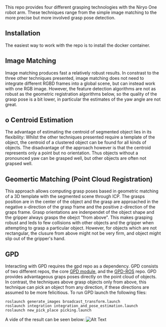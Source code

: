 This repo provides four different grasping technologies with the Niryo One
robot arm. These techniques range from the simple image matching to the more
precise but more involved grasp pose detection.

Installation
------------
The easiest way to work with the repo is to install the docker container.

Image Matching
--------------
Image matching produces fast a relatively robust results. In constrast to the
three other techniques presented, image matching does not need to integrate
different RGBD frames into a global scene, but can instead work with one RGB
image. However, the feature detection algorithms are not as robust as the
geometric registration algorithms below, so the quality of the grasp pose is a
bit lower, in particular the estimates of the yaw angle are not great.


o
Centroid Estimation
----------
The advantage of estimating the centroid of segmented object lies in its
flexibility: Whilst the other techniques presented require a template of the
object, the centroid of a clustered object can be found for all kinds of
objects. The disadvantage of the approach however is that the centroid
represents only a point but no orientation. Thus objects without a pronounced
yaw can be grasped well, but other objects are often not grapsed well.



Geomertic Matching (Point Cloud Registration)
---------------------------------------------
This approach allows computing grasp poses based in geometric matching of a 3D
template with the segmented scene through ICP. The grasps position are in the
center of the object and the grasp are approached in the negative x-direction
of the grasp frame and the positive z-direction of the graps frame. Grasp
orientations are indenpendet of the object shape and the gripper always grasps
the obejct "from above". This makes grasping robust and leds to few collisions
with other objects and the gripper when attempting to grasp a particular
object. However, for objects which are not rectangular, the clusure from above
might not be very firm, and object might slip out of the gripper's hand.



GPD
---
Interacting with GPD requires the gpd repo as a dependency. GPD consists of two
different repos, the core [GPD module](https://github.com/atenpas/gpd), and the
[GPD-ROS](https://github.com/atenpas/gpd_ros) repo. GPD provides advantageous
graps poses directly on the point cloud of objects. In contrast, the techniques
above grasp objects only from above, this technique can pick an object from
any direction, if these directions are assumed to be more felicitious. To
run GPD launch the following files:

```shell
roslaunch generate_images broadcast_transform.launch
roslaunch integration integration_and_pose_estimation.launch
roslaunch new_pick_place picking.launch
```
A vide of the result can be seen below:
![Alt Text](assets/gpd.gif)





